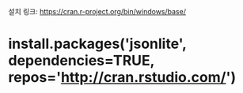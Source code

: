 설치 링크: https://cran.r-project.org/bin/windows/base/

# install.packages('jsonlite', dependencies=TRUE, repos='http://cran.rstudio.com/')
